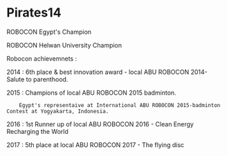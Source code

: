 # Pirates14
ROBOCON Egypt's Champion

ROBOCON Helwan University Champion


Robocon achievemnets :

 2014 : 6th place & best innovation award - local ABU ROBOCON 2014-Salute to parenthood.
 
 2015 : Champions of local ABU ROBOCON 2015 badminton.
 
        Egypt's representaive at International ABU ROBOCON 2015-badminton Contest at Yogyakarta, Indonesia.
 
 2016 : 1st Runner up of local ABU ROBOCON 2016 - Clean Energy Recharging the World
 
 2017 : 5th place at local ABU ROBOCON 2017 - The flying disc
